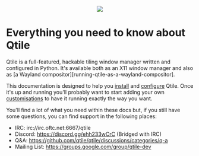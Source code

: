 <p align="center"><img src="_static/qtile-logo.svg" /></p>

# Everything you need to know about Qtile

Qtile is a full-featured, hackable tiling window manager written and configured
in Python. It's available both as an X11 window manager and also as
[a Wayland compositor][running-qtile-as-a-wayland-compositor].

This documentation is designed to help you [install](manual/install/index.md)
and [configure](manual/config/index.md) Qtile. Once it's up and running you'll
probably want to start adding your own [customisations](manual/hacking.md)
to have it running exactly the way you want.

You'll find a lot of what you need within these docs but, if you still have some
questions, you can find support in the following places:

- IRC: irc://irc.oftc.net:6667/qtile
- Discord: https://discord.gg/ehh233wCrC (Bridged with IRC)
- Q&A: https://github.com/qtile/qtile/discussions/categories/q-a
- Mailing List: https://groups.google.com/group/qtile-dev
